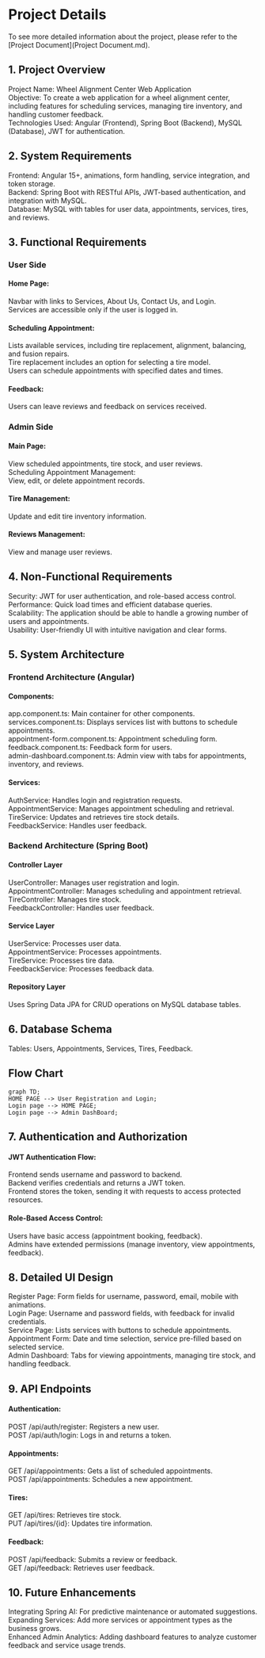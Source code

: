 # Project Details

To see more detailed information about the project, please refer to the [Project Document](Project Document.md).

## 1. Project Overview
Project Name: Wheel Alignment Center Web Application</br>
Objective: To create a web application for a wheel alignment center, including features for scheduling services, managing tire inventory, and handling customer feedback.</br>
Technologies Used: Angular (Frontend), Spring Boot (Backend), MySQL (Database), JWT for authentication.</br>

## 2. System Requirements
Frontend: Angular 15+, animations, form handling, service integration, and token storage.</br>
Backend: Spring Boot with RESTful APIs, JWT-based authentication, and integration with MySQL.</br>
Database: MySQL with tables for user data, appointments, services, tires, and reviews.</br>

## 3. Functional Requirements
### User Side</br>
#### Home Page:</br>
Navbar with links to Services, About Us, Contact Us, and Login.</br>
Services are accessible only if the user is logged in.</br>
#### Scheduling Appointment:</br>
Lists available services, including tire replacement, alignment, balancing, and fusion repairs.</br>
Tire replacement includes an option for selecting a tire model.</br>
Users can schedule appointments with specified dates and times.</br>
#### Feedback:</br>
Users can leave reviews and feedback on services received.</br>
### Admin Side</br>
#### Main Page:</br>
View scheduled appointments, tire stock, and user reviews.</br>
Scheduling Appointment Management:</br>
View, edit, or delete appointment records.</br>
#### Tire Management:</br>
Update and edit tire inventory information.</br>
#### Reviews Management:</br>
View and manage user reviews.</br>

## 4. Non-Functional Requirements
Security: JWT for user authentication, and role-based access control.</br>
Performance: Quick load times and efficient database queries.</br>
Scalability: The application should be able to handle a growing number of users and appointments.</br>
Usability: User-friendly UI with intuitive navigation and clear forms.</br>

## 5. System Architecture
### Frontend Architecture (Angular)</br>
#### Components:</br>
app.component.ts: Main container for other components.</br>
services.component.ts: Displays services list with buttons to schedule appointments.</br>
appointment-form.component.ts: Appointment scheduling form.</br>
feedback.component.ts: Feedback form for users.</br>
admin-dashboard.component.ts: Admin view with tabs for appointments, inventory, and reviews.</br>
#### Services:</br>
AuthService: Handles login and registration requests.</br>
AppointmentService: Manages appointment scheduling and retrieval.</br>
TireService: Updates and retrieves tire stock details.</br>
FeedbackService: Handles user feedback.</br>
### Backend Architecture (Spring Boot)</br>
#### Controller Layer</br>
UserController: Manages user registration and login.</br>
AppointmentController: Manages scheduling and appointment retrieval.</br>
TireController: Manages tire stock.</br>
FeedbackController: Handles user feedback.</br>
#### Service Layer</br>
UserService: Processes user data.</br>
AppointmentService: Processes appointments.</br>
TireService: Processes tire data.</br>
FeedbackService: Processes feedback data.</br>
#### Repository Layer</br>
Uses Spring Data JPA for CRUD operations on MySQL database tables.</br>

## 6. Database Schema
Tables: Users, Appointments, Services, Tires, Feedback.</br>

## Flow Chart

```mermaid
graph TD;
HOME PAGE --> User Registration and Login;
Login page --> HOME PAGE;
Login page --> Admin DashBoard;
```

## 7. Authentication and Authorization
#### JWT Authentication Flow:</br>
Frontend sends username and password to backend.</br>
Backend verifies credentials and returns a JWT token.</br>
Frontend stores the token, sending it with requests to access protected resources.</br>
#### Role-Based Access Control:</br>
Users have basic access (appointment booking, feedback).</br>
Admins have extended permissions (manage inventory, view appointments, feedback).</br>

## 8. Detailed UI Design
Register Page: Form fields for username, password, email, mobile with animations.</br>
Login Page: Username and password fields, with feedback for invalid credentials.</br>
Service Page: Lists services with buttons to schedule appointments.</br>
Appointment Form: Date and time selection, service pre-filled based on selected service.</br>
Admin Dashboard: Tabs for viewing appointments, managing tire stock, and handling feedback.</br>

## 9. API Endpoints
#### Authentication:</br>
POST /api/auth/register: Registers a new user.</br>
POST /api/auth/login: Logs in and returns a token.</br>
#### Appointments:</br>
GET /api/appointments: Gets a list of scheduled appointments.</br>
POST /api/appointments: Schedules a new appointment.</br>
#### Tires:</br>
GET /api/tires: Retrieves tire stock.</br>
PUT /api/tires/{id}: Updates tire information.</br>
#### Feedback:</br>
POST /api/feedback: Submits a review or feedback.</br>
GET /api/feedback: Retrieves user feedback.</br>

## 10. Future Enhancements
Integrating Spring AI: For predictive maintenance or automated suggestions.</br>
Expanding Services: Add more services or appointment types as the business grows.</br>
Enhanced Admin Analytics: Adding dashboard features to analyze customer feedback and service usage trends.</br>

